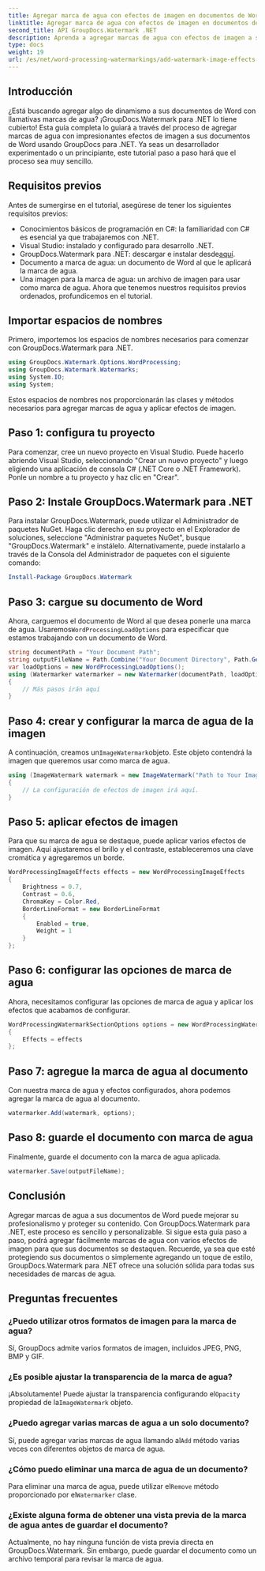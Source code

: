 ```yaml
---
title: Agregar marca de agua con efectos de imagen en documentos de Word
linktitle: Agregar marca de agua con efectos de imagen en documentos de Word
second_title: API GroupDocs.Watermark .NET
description: Aprenda a agregar marcas de agua con efectos de imagen a sus documentos de Word usando GroupDocs.Watermark para .NET. Siga nuestra guía paso a paso para obtener resultados sorprendentes.
type: docs
weight: 19
url: /es/net/word-processing-watermarkings/add-watermark-image-effects-word-docs/
---
```

## Introducción
¿Está buscando agregar algo de dinamismo a sus documentos de Word con llamativas marcas de agua? ¡GroupDocs.Watermark para .NET lo tiene cubierto! Esta guía completa lo guiará a través del proceso de agregar marcas de agua con impresionantes efectos de imagen a sus documentos de Word usando GroupDocs para .NET. Ya seas un desarrollador experimentado o un principiante, este tutorial paso a paso hará que el proceso sea muy sencillo.
## Requisitos previos
Antes de sumergirse en el tutorial, asegúrese de tener los siguientes requisitos previos:
- Conocimientos básicos de programación en C#: la familiaridad con C# es esencial ya que trabajaremos con .NET.
- Visual Studio: instalado y configurado para desarrollo .NET.
-  GroupDocs.Watermark para .NET: descargar e instalar desde[aquí](https://releases.groupdocs.com/Watermark/net/).
- Documento a marca de agua: un documento de Word al que le aplicará la marca de agua.
- Una imagen para la marca de agua: un archivo de imagen para usar como marca de agua.
Ahora que tenemos nuestros requisitos previos ordenados, profundicemos en el tutorial.
## Importar espacios de nombres
Primero, importemos los espacios de nombres necesarios para comenzar con GroupDocs.Watermark para .NET.
```csharp
using GroupDocs.Watermark.Options.WordProcessing;
using GroupDocs.Watermark.Watermarks;
using System.IO;
using System;
```
Estos espacios de nombres nos proporcionarán las clases y métodos necesarios para agregar marcas de agua y aplicar efectos de imagen.
## Paso 1: configura tu proyecto
Para comenzar, cree un nuevo proyecto en Visual Studio. Puede hacerlo abriendo Visual Studio, seleccionando "Crear un nuevo proyecto" y luego eligiendo una aplicación de consola C# (.NET Core o .NET Framework). Ponle un nombre a tu proyecto y haz clic en "Crear".
## Paso 2: Instale GroupDocs.Watermark para .NET
Para instalar GroupDocs.Watermark, puede utilizar el Administrador de paquetes NuGet. Haga clic derecho en su proyecto en el Explorador de soluciones, seleccione "Administrar paquetes NuGet", busque "GroupDocs.Watermark" e instálelo.
Alternativamente, puede instalarlo a través de la Consola del Administrador de paquetes con el siguiente comando:
```powershell
Install-Package GroupDocs.Watermark
```
## Paso 3: cargue su documento de Word
 Ahora, carguemos el documento de Word al que desea ponerle una marca de agua. Usaremos`WordProcessingLoadOptions` para especificar que estamos trabajando con un documento de Word.
```csharp
string documentPath = "Your Document Path";
string outputFileName = Path.Combine("Your Document Directory", Path.GetFileName(documentPath));
var loadOptions = new WordProcessingLoadOptions();
using (Watermarker watermarker = new Watermarker(documentPath, loadOptions))
{
    // Más pasos irán aquí
}
```
## Paso 4: crear y configurar la marca de agua de la imagen
 A continuación, creamos un`ImageWatermark`objeto. Este objeto contendrá la imagen que queremos usar como marca de agua.
```csharp
using (ImageWatermark watermark = new ImageWatermark("Path to Your Image"))
{
    // La configuración de efectos de imagen irá aquí.
}
```
## Paso 5: aplicar efectos de imagen
Para que su marca de agua se destaque, puede aplicar varios efectos de imagen. Aquí ajustaremos el brillo y el contraste, estableceremos una clave cromática y agregaremos un borde.
```csharp
WordProcessingImageEffects effects = new WordProcessingImageEffects
{
    Brightness = 0.7,
    Contrast = 0.6,
    ChromaKey = Color.Red,
    BorderLineFormat = new BorderLineFormat
    {
        Enabled = true,
        Weight = 1
    }
};
```
## Paso 6: configurar las opciones de marca de agua
Ahora, necesitamos configurar las opciones de marca de agua y aplicar los efectos que acabamos de configurar.
```csharp
WordProcessingWatermarkSectionOptions options = new WordProcessingWatermarkSectionOptions
{
    Effects = effects
};
```
## Paso 7: agregue la marca de agua al documento
Con nuestra marca de agua y efectos configurados, ahora podemos agregar la marca de agua al documento.
```csharp
watermarker.Add(watermark, options);
```
## Paso 8: guarde el documento con marca de agua
Finalmente, guarde el documento con la marca de agua aplicada. 
```csharp
watermarker.Save(outputFileName);
```
## Conclusión
Agregar marcas de agua a sus documentos de Word puede mejorar su profesionalismo y proteger su contenido. Con GroupDocs.Watermark para .NET, este proceso es sencillo y personalizable. Si sigue esta guía paso a paso, podrá agregar fácilmente marcas de agua con varios efectos de imagen para que sus documentos se destaquen. 
Recuerde, ya sea que esté protegiendo sus documentos o simplemente agregando un toque de estilo, GroupDocs.Watermark para .NET ofrece una solución sólida para todas sus necesidades de marcas de agua. 
## Preguntas frecuentes
### ¿Puedo utilizar otros formatos de imagen para la marca de agua?
Sí, GroupDocs admite varios formatos de imagen, incluidos JPEG, PNG, BMP y GIF.
### ¿Es posible ajustar la transparencia de la marca de agua?
 ¡Absolutamente! Puede ajustar la transparencia configurando el`Opacity` propiedad de la`ImageWatermark` objeto.
### ¿Puedo agregar varias marcas de agua a un solo documento?
 Sí, puede agregar varias marcas de agua llamando al`Add` método varias veces con diferentes objetos de marca de agua.
### ¿Cómo puedo eliminar una marca de agua de un documento?
 Para eliminar una marca de agua, puede utilizar el`Remove` método proporcionado por el`Watermarker` clase.
### ¿Existe alguna forma de obtener una vista previa de la marca de agua antes de guardar el documento?
Actualmente, no hay ninguna función de vista previa directa en GroupDocs.Watermark. Sin embargo, puede guardar el documento como un archivo temporal para revisar la marca de agua.
